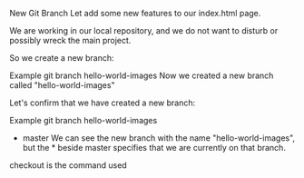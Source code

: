New Git Branch
Let add some new features to our index.html page.

We are working in our local repository, and we do not want to disturb or possibly wreck the main project.

So we create a new branch:

Example
git branch hello-world-images
Now we created a new branch called "hello-world-images"

Let's confirm that we have created a new branch:

Example
git branch
  hello-world-images
* master
We can see the new branch with the name "hello-world-images", but the * beside master specifies that we are currently on that branch.

checkout is the command used 

